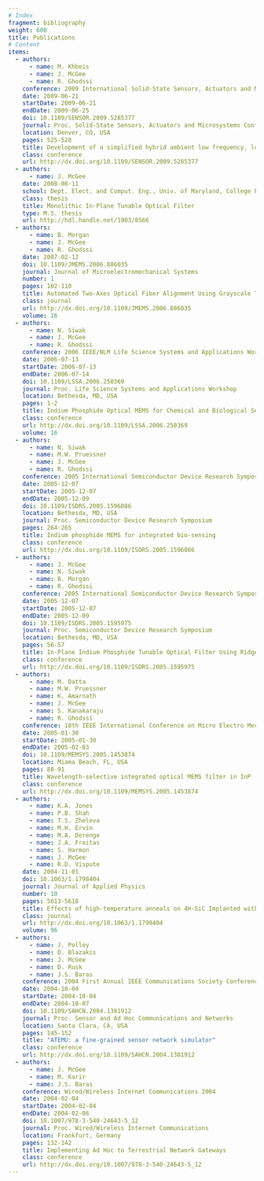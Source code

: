 ```yaml
---
# Index
fragment: bibliography
weight: 600
title: Publications
# Content
items:
  - authors:
      - name: M. Khbeis
      - name: J. McGee
      - name: R. Ghodssi
    conference: 2009 International Solid-State Sensors, Actuators and Microsystems Conference
    date: 2009-06-21
    startDate: 2009-06-21
    endDate: 2009-06-25
    doi: 10.1109/SENSOR.2009.5285377
    journal: Proc. Solid-State Sensors, Actuators and Microsystems Conference
    location: Denver, CO, USA
    pages: 525-528
    title: Development of a simplified hybrid ambient low frequency, low intensity vibration energy scavenger system
    class: conference
    url: http://dx.doi.org/10.1109/SENSOR.2009.5285377
  - authors:
      - name: J. McGee
    date: 2008-08-11
    school: Dept. Elect. and Comput. Eng., Univ. of Maryland, College Park, MD, USA
    class: thesis
    title: Monolithic In-Plane Tunable Optical Filter
    type: M.S. thesis
    url: http://hdl.handle.net/1903/8566
  - authors:
      - name: B. Morgan
      - name: J. McGee
      - name: R. Ghodssi
    date: 2007-02-12
    doi: 10.1109/JMEMS.2006.886035
    journal: Journal of Microelectromechanical Systems
    number: 1
    pages: 102-110
    title: Automated Two-Axes Optical Fiber Alignment Using Grayscale Technology
    class: journal
    url: http://dx.doi.org/10.1109/JMEMS.2006.886035
    volume: 16
  - authors:
      - name: N. Siwak
      - name: J. McGee
      - name: R. Ghodssi
    conference: 2006 IEEE/NLM Life Science Systems and Applications Workshop
    date: 2006-07-13
    startDate: 2006-07-13
    endDate: 2006-07-14
    doi: 10.1109/LSSA.2006.250369
    journal: Proc. Life Science Systems and Applications Workshop
    location: Bethesda, MD, USA
    pages: 1-2
    title: Indium Phosphide Optical MEMS for Chemical and Biological Sensing
    class: conference
    url: http://dx.doi.org/10.1109/LSSA.2006.250369
    volume: 16
  - authors:
      - name: N. Siwak
      - name: M.W. Pruessner
      - name: J. McGee
      - name: R. Ghodssi
    conference: 2005 International Semiconductor Device Research Symposium
    date: 2005-12-07
    startDate: 2005-12-07
    endDate: 2005-12-09
    doi: 10.1109/ISDRS.2005.1596086
    location: Bethesda, MD, USA
    journal: Proc. Semiconductor Device Research Symposium
    pages: 264-265
    title: Indium phosphide MEMS for integrated bio-sensing
    class: conference
    url: http://dx.doi.org/10.1109/ISDRS.2005.1596086
  - authors:
      - name: J. McGee
      - name: N. Siwak
      - name: B. Morgan
      - name: R. Ghodssi
    conference: 2005 International Semiconductor Device Research Symposium
    date: 2005-12-07
    startDate: 2005-12-07
    endDate: 2005-12-09
    doi: 10.1109/ISDRS.2005.1595975
    journal: Proc. Semiconductor Device Research Symposium
    location: Bethesda, MD, USA
    pages: 56-57
    title: In-Plane Indium Phosphide Tunable Optical Filter Using Ridge Waveguides
    class: conference
    url: http://dx.doi.org/10.1109/ISDRS.2005.1595975
  - authors:
      - name: M. Datta
      - name: M.W. Pruessner
      - name: K. Amarnath
      - name: J. McGee
      - name: S. Kanakaraju
      - name: R. Ghodssi
    conference: 18th IEEE International Conference on Micro Electro Mechanical Systems
    date: 2005-01-30
    startDate: 2005-01-30
    endDate: 2005-02-03
    doi: 10.1109/MEMSYS.2005.1453874
    location: Miama Beach, FL, USA
    pages: 88-91
    title: Wavelength-selective integrated optical MEMS filter in InP
    class: conference
    url: http://dx.doi.org/10.1109/MEMSYS.2005.1453874
  - authors:
      - name: K.A. Jones
      - name: P.B. Shah
      - name: T.S. Zheleva
      - name: M.H. Ervin
      - name: M.A. Derenge
      - name: J.A. Freitas
      - name: S. Harmon
      - name: J. McGee
      - name: R.D. Vispute
    date: 2004-11-01
    doi: 10.1063/1.1798404
    journal: Journal of Applied Physics
    number: 10
    pages: 5613-5618
    title: Effects of high-temperature anneals on 4H-SiC Implanted with Al or Al and Si
    class: journal
    url: http://dx.doi.org/10.1063/1.1798404
    volume: 96
  - authors:
      - name: J. Polley
      - name: D. Blazakis
      - name: J. McGee
      - name: D. Rusk
      - name: J.S. Baras
    conference: 2004 First Annual IEEE Communications Society Conference on Sensor and Ad Hoc Communications and Networks
    date: 2004-10-04
    startDate: 2004-10-04
    endDate: 2004-10-07
    doi: 10.1109/SAHCN.2004.1381912
    journal: Proc. Sensor and Ad Hoc Communications and Networks
    location: Santa Clara, CA, USA
    pages: 145-152
    title: "ATEMU: a fine-grained sensor network simulator"
    class: conference
    url: http://dx.doi.org/10.1109/SAHCN.2004.1381912
  - authors:
      - name: J. McGee
      - name: M. Karir
      - name: J.S. Baras
    conference: Wired/Wireless Internet Communications 2004
    date: 2004-02-04
    startDate: 2004-02-04
    endDate: 2004-02-06
    doi: 10.1007/978-3-540-24643-5_12
    journal: Proc. Wired/Wireless Internet Communications
    location: Frankfurt, Germany
    pages: 132-142
    title: Implementing Ad Hoc to Terrestrial Network Gateways
    class: conference
    url: http://dx.doi.org/10.1007/978-3-540-24643-5_12
---
```

